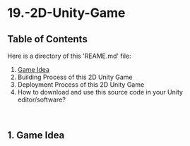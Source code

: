 # 19.-2D-Unity-Game

## Table of Contents
Here is a directory of this 'REAME.md' file:
1. [Game Idea](#gameidea)
2. Building Process of this 2D Unity Game
3. Deployment Process of this 2D Unity Game
4. How to download and use this source code in your Unity editor/software?

<br>

## 1. Game Idea <a name = "gameidea"></a>
